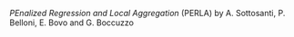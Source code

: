 *PEnalized Regression and Local Aggregation* (PERLA) by A. Sottosanti, P. Belloni, E. Bovo and G. Boccuzzo
